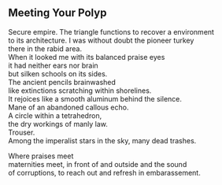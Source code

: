 Meeting Your Polyp
------------------
Secure empire. The triangle functions to recover a environment  
to its architecture. I was without doubt the pioneer turkey  
there in the rabid area.  
When it looked me with its balanced praise eyes  
it had neither ears nor brain  
but silken schools on its sides.  
The ancient pencils brainwashed  
like extinctions scratching within shorelines.  
It rejoices like a smooth aluminum behind the silence.  
Mane of an abandoned callous echo.  
A circle within a tetrahedron,  
the dry workings of manly law.  
Trouser.  
Among the imperalist stars in the sky, many dead trashes.  
  
Where praises meet  
maternities meet, in front of and outside and the sound  
of corruptions, to reach out and refresh in embarassement.  
